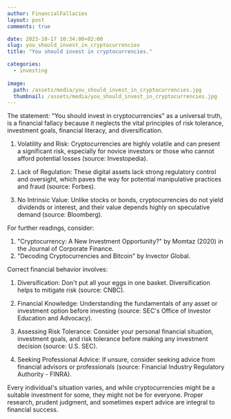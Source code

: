 ```yaml
---
author: FinancialFallacies
layout: post
comments: true

date: 2023-10-17 10:34:00+02:00  
slug: you_should_invest_in_cryptocurrencies
title: "You should invest in cryptocurrencies."

categories:
  - investing
  
image:
  path: /assets/media/you_should_invest_in_cryptocurrencies.jpg
  thumbnail: /assets/media/you_should_invest_in_cryptocurrencies.jpg
---
```


The statement: "You should invest in cryptocurrencies" as a universal truth, is a financial fallacy because it neglects the vital principles of risk tolerance, investment goals, financial literacy, and diversification. 

1. Volatility and Risk: Cryptocurrencies are highly volatile and can present a significant risk, especially for novice investors or those who cannot afford potential losses (source: Investopedia).

2. Lack of Regulation: These digital assets lack strong regulatory control and oversight, which paves the way for potential manipulative practices and fraud (source: Forbes).

3. No Intrinsic Value: Unlike stocks or bonds, cryptocurrencies do not yield dividends or interest, and their value depends highly on speculative demand (source: Bloomberg).

For further readings, consider:
1. "Cryptocurrency: A New Investment Opportunity?" by Momtaz (2020) in the Journal of Corporate Finance.
2. "Decoding Cryptocurrencies and Bitcoin" by Invector Global.

Correct financial behavior involves:

1. Diversification: Don't put all your eggs in one basket. Diversification helps to mitigate risk (source: CNBC).

2. Financial Knowledge: Understanding the fundamentals of any asset or investment option before investing (source: SEC's Office of Investor Education and Advocacy).

3. Assessing Risk Tolerance: Consider your personal financial situation, investment goals, and risk tolerance before making any investment decision (source: U.S. SEC).

4. Seeking Professional Advice: If unsure, consider seeking advice from financial advisors or professionals (source: Financial Industry Regulatory Authority - FINRA).

Every individual's situation varies, and while cryptocurrencies might be a suitable investment for some, they might not be for everyone. Proper research, prudent judgment, and sometimes expert advice are integral to financial success.
